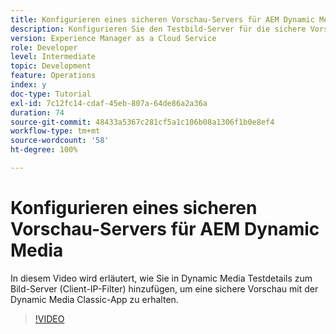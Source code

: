 ```yaml
---
title: Konfigurieren eines sicheren Vorschau-Servers für AEM Dynamic Media
description: Konfigurieren Sie den Testbild-Server für die sichere Vorschau mit der AEM Dynamic Media Classic-App.
version: Experience Manager as a Cloud Service
role: Developer
level: Intermediate
topic: Development
feature: Operations
index: y
doc-type: Tutorial
exl-id: 7c12fc14-cdaf-45eb-807a-64de86a2a36a
duration: 74
source-git-commit: 48433a5367c281cf5a1c106b08a1306f1b0e8ef4
workflow-type: tm+mt
source-wordcount: '58'
ht-degree: 100%

---
```


# Konfigurieren eines sicheren Vorschau-Servers für AEM Dynamic Media

In diesem Video wird erläutert, wie Sie in Dynamic Media Testdetails zum Bild-Server (Client-IP-Filter) hinzufügen, um eine sichere Vorschau mit der Dynamic Media Classic-App zu erhalten.

>[!VIDEO](https://video.tv.adobe.com/v/335462?quality=12&learn=on)
